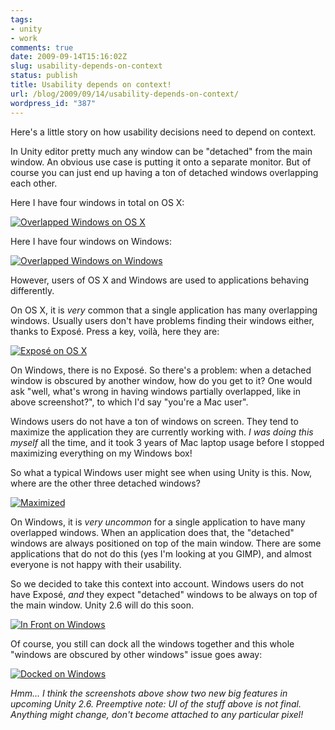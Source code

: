 ```yaml
---
tags:
- unity
- work
comments: true
date: 2009-09-14T15:16:02Z
slug: usability-depends-on-context
status: publish
title: Usability depends on context!
url: /blog/2009/09/14/usability-depends-on-context/
wordpress_id: "387"
---
```


Here's a little story on how usability decisions need to depend on context.

In Unity editor pretty much any window can be "detached" from the main window. An obvious use case is putting it onto a separate monitor. But of course you can just end up having a ton of detached windows overlapping each other.

Here I have four windows in total on OS X:

[![Overlapped Windows on OS X](http://aras-p.info/blog/wp-content/uploads/2009/09/OSXOverlapped-500x324.jpg)](http://aras-p.info/blog/wp-content/uploads/2009/09/OSXOverlapped.jpg)

Here I have four windows on Windows:

[![Overlapped Windows on Windows](http://aras-p.info/blog/wp-content/uploads/2009/09/WinOverlapped-500x312.jpg)](http://aras-p.info/blog/wp-content/uploads/2009/09/WinOverlapped.jpg)

However, users of OS X and Windows are used to applications behaving differently.

On OS X, it is _very_ common that a single application has many overlapping windows. Usually users don't have problems finding their windows either, thanks to Exposé. Press a key, voilà, here they are:

[![Exposé on OS X](http://aras-p.info/blog/wp-content/uploads/2009/09/OSXExpose-500x316.jpg)](http://aras-p.info/blog/wp-content/uploads/2009/09/OSXExpose.jpg)

On Windows, there is no Exposé. So there's a problem: when a detached window is obscured by another window, how do you get to it? One would ask "well, what's wrong in having windows partially overlapped, like in above screenshot?", to which I'd say "you're a Mac user".

Windows users do not have a ton of windows on screen. They tend to maximize the application they are currently working with. _I was doing this myself_ all the time, and it took 3 years of Mac laptop usage before I stopped maximizing everything on my Windows box!

So what a typical Windows user might see when using Unity is this. Now, where are the other three detached windows?

[![Maximized](http://aras-p.info/blog/wp-content/uploads/2009/09/WinMaximized-500x312.jpg)](http://aras-p.info/blog/wp-content/uploads/2009/09/WinMaximized.jpg)


On Windows, it is _very uncommon_ for a single application to have many overlapped windows. When an application does that, the "detached" windows are always positioned on top of the main window. There are some applications that do not do this (yes I'm looking at you GIMP), and almost everyone is not happy with their usability.

So we decided to take this context into account. Windows users do not have Exposé, _and_ they expect "detached" windows to be always on top of the main window. Unity 2.6 will do this soon.

[![In Front on Windows](http://aras-p.info/blog/wp-content/uploads/2009/09/WinInFront-500x312.jpg)](http://aras-p.info/blog/wp-content/uploads/2009/09/WinInFront.jpg)

Of course, you still can dock all the windows together and this whole "windows are obscured by other windows" issue goes away:

[![Docked on Windows](http://aras-p.info/blog/wp-content/uploads/2009/09/WinDocked-500x312.jpg)](http://aras-p.info/blog/wp-content/uploads/2009/09/WinDocked.jpg)

_Hmm... I think the screenshots above show two new big features in upcoming Unity 2.6. Preemptive note: UI of the stuff above is not final. Anything might change, don't become attached to any particular pixel!_
